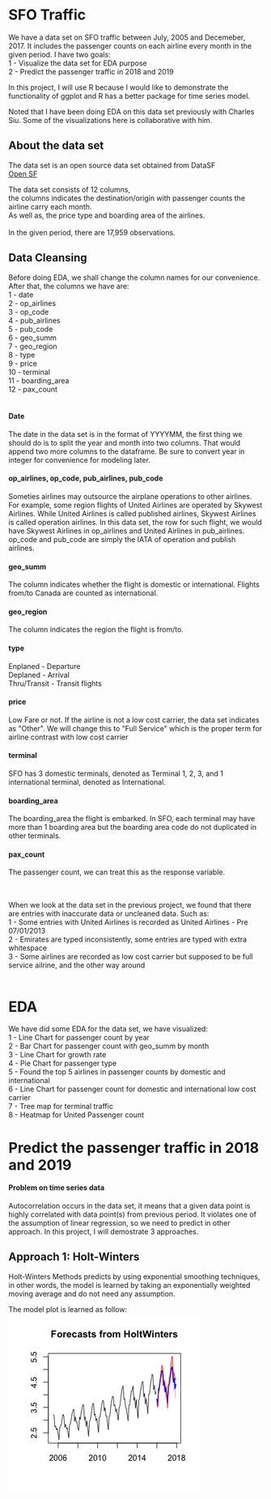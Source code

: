 # SFO Traffic

We have a data set on SFO traffic between July, 2005 and Decemeber, 2017. It includes the passenger counts on each airline every month in the given period. I have two goals:<br>
1 - Visualize the data set for EDA purpose<br>
2 - Predict the passenger traffic in 2018 and 2019 <br>

In this project, I will use R because I would like to demonstrate the functionality of ggplot and R has a better package for time series model.<br>

Noted that I have been doing EDA on this data set previously with Charles Siu. Some of the visualizations here is collaborative with him. 

## About the data set
The data set is an open source data set obtained from DataSF<br>
<a href="https://datasf.org/opendata/">Open SF</a>

The data set consists of 12 columns,<br>
the columns indicates the destination/origin with passenger counts the airline carry each month.<br>
As well as, the price type and boarding area of the airlines.<br>
<br>
In the given period, there are 17,959 observations.

## Data Cleansing
Before doing EDA, we shall change the column names for our convenience.<br>
After that, the columns we have are:<br>
1 - date<br>
2 - op_airlines<br>
3 - op_code<br>
4 - pub_airlines<br>
5 - pub_code<br>
6 - geo_summ<br>
7 - geo_region<br>
8 - type<br>
9 - price<br>
10 - terminal<br>
11 - boarding_area<br>
12 - pax_count<br>
<br>
#### Date
The date in the data set is in the format of YYYYMM, the first thing we should do is to split the year and month into two columns. That would append two more columns to the dataframe. Be sure to convert year in integer for convenience for modeling later.

#### op_airlines, op_code, pub_airlines, pub_code
Someties airlines may outsource the airplane operations to other airlines. For example, some region flights of United Airlines are operated by Skywest Airlines. While United Airlines is called published airlines, Skywest Airlines is called operation airlines. In this data set, the row for such flight, we would have Skywest Airlines in op_airlines and United Airlines in pub_airlines. op_code and pub_code are simply the IATA of operation and publish airlines.

#### geo_summ
The column indicates whether the flight is domestic or international. Flights from/to Canada are counted as international.

#### geo_region
The column indicates the region the flight is from/to.

#### type
Enplaned - Departure<br>
Deplaned - Arrival<br>
Thru/Transit - Transit flights

#### price
Low Fare or not. If the airline is not a low cost carrier, the data set indicates as "Other". We will change this to "Full Service" which is the proper term for airline contrast with low cost carrier

#### terminal
SFO has 3 domestic terminals, denoted as Terminal 1, 2, 3, and 1 international terminal, denoted as International.

#### boarding_area
The boarding_area the flight is embarked. In SFO, each terminal may have more than 1 boarding area but the boarding area code do not duplicated in other terminals.

#### pax_count
The passenger count, we can treat this as the response variable.

<br>
<br>
When we look at the data set in the previous project, we found that there are entries with inaccurate data or uncleaned data. Such as:<br>
1 - Some entries with United Airlines is recorded as United Airlines - Pre 07/01/2013<br>
2 - Emirates are typed inconsistently, some entries are typed with extra whitespace<br>
3 - Some airlines are recorded as low cost carrier but supposed to be full service ailrine, and the other way around<br>
<br>

# EDA
We have did some EDA for the data set, we have visualized:<br>
1 - Line Chart for passenger count by year <br>
2 - Bar Chart for passenger count with geo_summ by month<br>
3 - Line Chart for growth rate<br>
4 - Pie Chart for passenger type<br>
5 - Found the top 5 airlines in passenger counts by domestic and international<br>
6 - Line Chart for passenger count for domestic and international low cost carrier<br>
7 - Tree map for terminal traffic<br>
8 - Heatmap for United Passenger count<br>

# Predict the passenger traffic in 2018 and 2019
#### Problem on time series data
Autocorrelation occurs in the data set, it means that a given data point is highly correlated with data point(s) from previous period. It violates one of the assumption of linear regression, so we need to predict in other approach. In this project, I will demostrate 3 approaches.

## Approach 1: Holt-Winters
Holt-Winters Methods predicts by using exponential smoothing techniques, in other words, the model is learned by taking an exponentially weighted moving average and do not need any assumption. <br>

The model plot is learned as follow:<br>
![Screenshot](hw_plot.png)